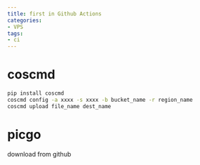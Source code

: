 ```yaml
---
title: first in Github Actions
categories: 
- VPS
tags: 
- ci
---
```


# coscmd

```sh
pip install coscmd
coscmd config -a xxxx -s xxxx -b bucket_name -r region_name
coscmd upload file_name dest_name
```

# picgo

download from github

